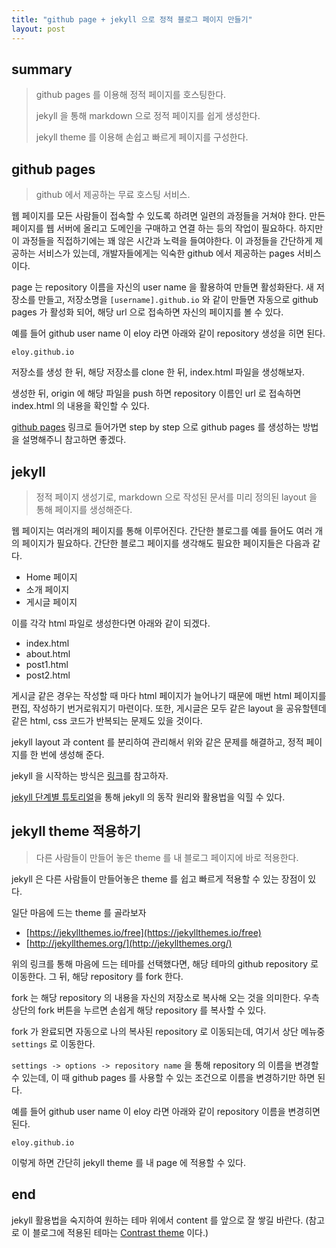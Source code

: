```yaml
---
title: "github page + jekyll 으로 정적 블로그 페이지 만들기"
layout: post
---
```


## summary

> github pages 를 이용해 정적 페이지를 호스팅한다.
>
> jekyll 을 통해 markdown 으로 정적 페이지를 쉽게 생성한다.
>
> jekyll theme 를 이용해 손쉽고 빠르게 페이지를 구성한다.

## github pages

> github 에서 제공하는 무료 호스팅 서비스.

웹 페이지를 모든 사람들이 접속할 수 있도록 하려면 일련의 과정들을 거쳐야 한다.
만든 페이지를 웹 서버에 올리고 도메인을 구매하고 연결 하는 등의 작업이 필요하다.
하지만 이 과정들을 직접하기에는 꽤 않은 시간과 노력을 들여야한다.
이 과정들을 간단하게 제공하는 서비스가 있는데, 개발자들에게는 익숙한 github 에서 제공하는 pages 서비스이다.

page 는 repository 이름을 자신의 user name 을 활용하여 만들면 활성화돤다.
새 저장소를 만들고, 저장소명을 `[username].github.io` 와 같이 만들면 자동으로 github pages 가 활성화 되어, 해당 url 으로 접속하면 자신의 페이지를 볼 수 있다.

예를 들어 github user name 이 eloy 라면 아래와 같이 repository 생성을 히면 된다.

`eloy.github.io`

저장소를 생성 한 뒤, 해당 저장소를 clone 한 뒤, index.html 파일을 생성해보자.

생성한 뒤, origin 에 해당 파일을 push 하면 repository 이름인 url 로 접속하면 index.html 의 내용을 확인할 수 있다.

[github pages](https://pages.github.com/) 링크로 들어가면 step by step 으로 github pages 를 생성하는 방법을 설명해주니 참고하면 좋겠다.

## jekyll

> 정적 페이지 생성기로, markdown 으로 작성된 문서를 미리 정의된 layout 을 통해 페이지를 생성해준다.

웹 페이지는 여러개의 페이지를 통해 이루어진다. 간단한 블로그를 예를 들어도 여러 개의 페이지가 필요하다.
간단한 블로그 페이지를 생각해도 필요한 페이지들은 다음과 같다.

- Home 페이지
- 소개 페이지
- 게시글 페이지

이를 각각 html 파일로 생성한다면 아래와 같이 되겠다.

- index.html
- about.html
- post1.html
- post2.html

게시글 같은 경우는 작성할 때 마다 html 페이지가 늘어나기 때문에 매번 html 페이지를 편집, 작성하기 번거로워지기 마련이다.
또한, 게시글은 모두 같은 layout 을 공유할텐데 같은 html, css 코드가 반복되는 문제도 있을 것이다.

jekyll layout 과 content 를 분리하여 관리해서 위와 같은 문제를 해결하고, 정적 페이지를 한 번에 생성해 준다.

jekyll 을 시작하는 방식은 [링크](https://jekyllrb-ko.github.io/docs/)를 참고하자.

[jekyll 단계별 튜토리얼](https://jekyllrb-ko.github.io/docs/step-by-step/01-setup/)을 통해 jekyll 의 동작 원리와 활용법을 익힐 수 있다.

## jekyll theme 적용하기

> 다른 사람들이 만들어 놓은 theme 를 내 블로그 페이지에 바로 적용한다.

jekyll 은 다른 사람들이 만들어놓은 theme 를 쉽고 빠르게 적용할 수 있는 장점이 있다.

일단 마음에 드는 theme 를 골라보자

- [https://jekyllthemes.io/free](https://jekyllthemes.io/free)
- [http://jekyllthemes.org/](http://jekyllthemes.org/)

위의 링크를 통해 마음에 드는 테마를 선택했다면, 해당 테마의 github repository 로 이동한다.
그 뒤, 해당 repository 를 fork 한다. 

fork 는 해당 repository 의 내용을 자신의 저장소로 복사해 오는 것을 의미한다.
우측 상단의 fork 버튼을 누르면 손쉽게 해당 repository 를 복사할 수 있다.

fork 가 완료되면 자동으로 나의 복사된 repository 로 이동되는데, 여기서 상단 메뉴중 `settings` 로 이동한다.

`settings -> options -> repository name` 을 통해 repository 의 이름을 변경할 수 있는데, 이 때 github pages 를 사용할 수 있는 조건으로 이름을 변경하기만 하면 된다.

예를 들어 github user name 이 eloy 라면 아래와 같이 repository 이름을 변경히면 된다.

`eloy.github.io`

이렇게 하면 간단히 jekyll theme 를 내 page 에 적용할 수 있다.

## end

jekyll 활용법을 숙지하여 원하는 테마 위에서 content 를 앞으로 잘 쌓길 바란다.
(참고로 이 블로그에 적용된 테마는 [Contrast theme](https://github.com/niklasbuschmann/contrast) 이다.)
